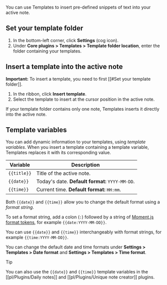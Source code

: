 You can use Templates to insert pre-defined snippets of text into your active note.

## Set your template folder

1. In the bottom-left corner, click **Settings** (cog icon).
2. Under **Core plugins > Templates > Template folder location**, enter the folder containing your templates.

## Insert a template into the active note

**Important:**  To insert a template, you need to first [[#Set your template folder]].

1. In the ribbon, click **Insert template**.
2. Select the template to insert at the cursor position in the active note.

If your template folder contains only one note, Templates inserts it directly into the active note.

## Template variables

You can add dynamic information to your templates, using _template variables_. When you insert a template containing a template variable, Templates replaces it with its corresponding value.

| Variable    | Description                                     |
|-------------|-------------------------------------------------|
| `{{title}}` | Title of the active note.                       |
| `{{date}}`  | Today's date. **Default format:** `YYYY-MM-DD`. |
| `{{time}}`  | Current time. **Default format:** `HH:mm`.      |

Both `{{date}}` and `{{time}}` allow you to change the default format using a _format string_.

To set a format string, add a colon (`:`) followed by a string of [Moment.js format tokens](https://momentjs.com/docs/#/displaying/format/), for example `{{date:YYYY-MM-DD}}`.

You can use `{{date}}` and `{{time}}` interchangeably with format strings, for example `{{time:YYYY-MM-DD}}`.

You can change the default date and time formats under **Settings > Templates > Date format** and **Settings > Templates > Time format**.

> [!tip]
> You can also use the `{{date}}` and `{{time}}` template variables in the [[pl/Plugins/Daily notes]] and [[pl/Plugins/Unique note creator]] plugins.
